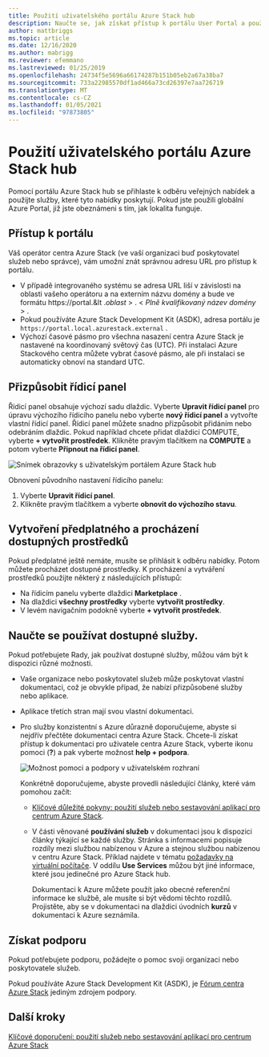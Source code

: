 ```yaml
---
title: Použití uživatelského portálu Azure Stack hub
description: Naučte se, jak získat přístup k portálu User Portal a používat ho v centru Azure Stack.
author: mattbriggs
ms.topic: article
ms.date: 12/16/2020
ms.author: mabrigg
ms.reviewer: efemmano
ms.lastreviewed: 01/25/2019
ms.openlocfilehash: 24734f5e5696a66174287b151b05eb2a67a38ba7
ms.sourcegitcommit: 733a22985570df1ad466a73cd26397e7aa726719
ms.translationtype: MT
ms.contentlocale: cs-CZ
ms.lasthandoff: 01/05/2021
ms.locfileid: "97873805"
---
```

# <a name="use-the-azure-stack-hub-user-portal"></a>Použití uživatelského portálu Azure Stack hub

Pomocí portálu Azure Stack hub se přihlaste k odběru veřejných nabídek a použijte služby, které tyto nabídky poskytují. Pokud jste použili globální Azure Portal, již jste obeznámeni s tím, jak lokalita funguje.

## <a name="access-the-portal"></a>Přístup k portálu

Váš operátor centra Azure Stack (ve vaší organizaci buď poskytovatel služeb nebo správce), vám umožní znát správnou adresu URL pro přístup k portálu.

- V případě integrovaného systému se adresa URL liší v závislosti na oblasti vašeho operátoru a na externím názvu domény a bude ve formátu https://portal.&lt .*oblast* &gt; . &lt; *Plně kvalifikovaný název domény* &gt; .
- Pokud používáte Azure Stack Development Kit (ASDK), adresa portálu je `https://portal.local.azurestack.external` .
- Výchozí časové pásmo pro všechna nasazení centra Azure Stack je nastavené na koordinovaný světový čas (UTC). Při instalaci Azure Stackového centra můžete vybrat časové pásmo, ale při instalaci se automaticky obnoví na standard UTC.

## <a name="customize-the-dashboard"></a>Přizpůsobit řídicí panel

Řídicí panel obsahuje výchozí sadu dlaždic. Vyberte **Upravit řídicí panel** pro úpravu výchozího řídicího panelu nebo vyberte **nový řídicí panel** a vytvořte vlastní řídicí panel. Řídicí panel můžete snadno přizpůsobit přidáním nebo odebráním dlaždic. Pokud například chcete přidat dlaždici COMPUTE, vyberte **+ vytvořit prostředek**. Klikněte pravým tlačítkem na **COMPUTE** a potom vyberte **Připnout na řídicí panel**.

![Snímek obrazovky s uživatelským portálem Azure Stack hub](media/azure-stack-use-portal/userportal.png)

Obnovení původního nastavení řídicího panelu:
1.  Vyberte **Upravit řídicí panel**. 
2.  Klikněte pravým tlačítkem a vyberte **obnovit do výchozího stavu**.

## <a name="create-subscription-and-browse-available-resources"></a>Vytvoření předplatného a procházení dostupných prostředků

Pokud předplatné ještě nemáte, musíte se přihlásit k odběru nabídky. Potom můžete procházet dostupné prostředky. K procházení a vytváření prostředků použijte některý z následujících přístupů:

- Na řídicím panelu vyberte dlaždici **Marketplace** .
- Na dlaždici **všechny prostředky** vyberte **vytvořit prostředky**.
- V levém navigačním podokně vyberte **+ vytvořit prostředek**.

## <a name="learn-how-to-use-available-services"></a>Naučte se používat dostupné služby.

Pokud potřebujete Rady, jak používat dostupné služby, můžou vám být k dispozici různé možnosti.

- Vaše organizace nebo poskytovatel služeb může poskytovat vlastní dokumentaci, což je obvykle případ, že nabízí přizpůsobené služby nebo aplikace.
- Aplikace třetích stran mají svou vlastní dokumentaci.
- Pro služby konzistentní s Azure důrazně doporučujeme, abyste si nejdřív přečtěte dokumentaci centra Azure Stack. Chcete-li získat přístup k dokumentaci pro uživatele centra Azure Stack, vyberte ikonu pomoci (**?**) a pak vyberte možnost **help + podpora**.

    ![Možnost pomoci a podpory v uživatelském rozhraní](media/azure-stack-use-portal/HelpAndSupport.png)

    Konkrétně doporučujeme, abyste provedli následující články, které vám pomohou začít:

    - [Klíčové důležité pokyny: použití služeb nebo sestavování aplikací pro centrum Azure Stack](azure-stack-considerations.md).
    - V části věnované **používání služeb** v dokumentaci jsou k dispozici články týkající se každé služby. Stránka s informacemi popisuje rozdíly mezi službou nabízenou v Azure a stejnou službou nabízenou v centru Azure Stack. Příklad najdete v tématu [požadavky na virtuální počítače](azure-stack-vm-considerations.md). V oddílu **Use Services** můžou být jiné informace, které jsou jedinečné pro Azure Stack hub.

      Dokumentaci k Azure můžete použít jako obecné referenční informace ke službě, ale musíte si být vědomi těchto rozdílů. Projistěte, aby se v dokumentaci na dlaždici úvodních **kurzů** v dokumentaci k Azure seznámila.

## <a name="get-support"></a>Získat podporu

Pokud potřebujete podporu, požádejte o pomoc svoji organizaci nebo poskytovatele služeb.

Pokud používáte Azure Stack Development Kit (ASDK), je [Fórum centra Azure Stack](https://social.msdn.microsoft.com/Forums/azure/home?forum=azurestack) jediným zdrojem podpory.

## <a name="next-steps"></a>Další kroky

[Klíčové doporučení: použití služeb nebo sestavování aplikací pro centrum Azure Stack](azure-stack-considerations.md)

